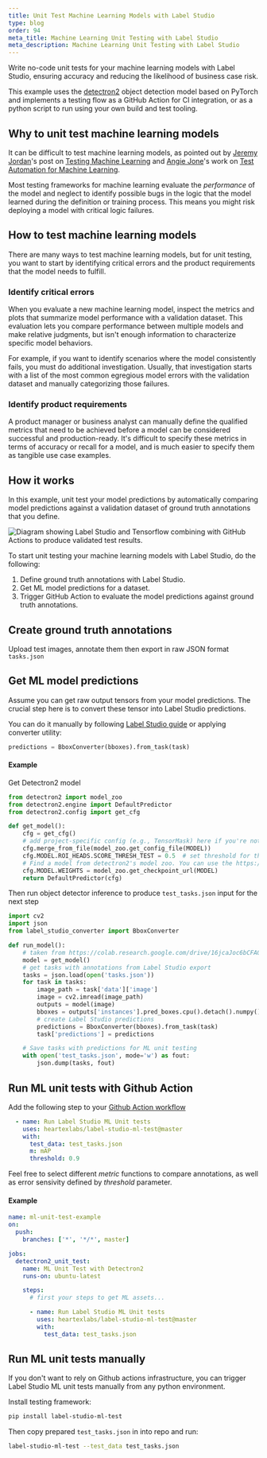 ```yaml
---
title: Unit Test Machine Learning Models with Label Studio
type: blog
order: 94
meta_title: Machine Learning Unit Testing with Label Studio
meta_description: Machine Learning Unit Testing with Label Studio 
---
```


Write no-code unit tests for your machine learning models with Label Studio, ensuring accuracy and reducing the likelihood of business case risk. 

This example uses the [detectron2](https://ai.facebook.com/blog/-detectron2-a-pytorch-based-modular-object-detection-library-/) object detection model based on PyTorch and implements a testing flow as a GitHub Action for CI integration, or as a python script to run using your own build and test tooling.

## Why to unit test machine learning models

It can be difficult to test machine learning models, as pointed out by [Jeremy Jordan](https://twitter.com/jeremyjordan)'s post on [Testing Machine Learning](https://www.jeremyjordan.me/testing-ml/) and [Angie Jone](https://twitter.com/techgirl1908)'s work on [Test Automation for Machine Learning](https://angiejones.tech/test-automation-for-machine-learning/). 

Most testing frameworks for machine learning evaluate the _performance_ of the model and neglect to identify possible bugs in the logic that the model learned during the definition or training process. This means you might risk deploying a model with critical logic failures. 


## How to test machine learning models

There are many ways to test machine learning models, but for unit testing, you want to start by identifying critical errors and the product requirements that the model needs to fulfill. 

### Identify critical errors

When you evaluate a new machine learning model, inspect the metrics and plots that summarize model performance with a validation dataset. This evaluation lets you compare performance between multiple models and make relative judgments, but isn't enough information to characterize specific model behaviors. 

For example, if you want to identify scenarios where the model consistently fails, you must do additional investigation. Usually, that investigation starts with a list of the most common egregious model errors with the validation dataset and manually categorizing those failures.


### Identify product requirements

A product manager or business analyst can manually define the qualified metrics that need to be achieved before a model can be considered successful and production-ready. It's difficult to specify these metrics in terms of accuracy or recall for a model, and is much easier to specify them as tangible use case examples. 

## How it works

In this example, unit test your model predictions by automatically comparing model predictions against a validation dataset of ground truth annotations that you define. 

<img src="/images/ml-test-blog/ML-unit-test-scheme.png" alt="Diagram showing Label Studio and Tensorflow combining with GitHub Actions to produce validated test results." class="gif-border" />

To start unit testing your machine learning models with Label Studio, do the following:

1. Define ground truth annotations with Label Studio.
2. Get ML model predictions for a dataset. 
3. Trigger GitHub Action to evaluate the model predictions against ground truth annotations.


## Create ground truth annotations

Upload test images, annotate them then export in raw JSON format `tasks.json`

## Get ML model predictions

Assume you can get raw output tensors from your model predictions. The crucial step here is to convert these tensor into Label Studio predictions.

You can do it manually by following [Label Studio guide]() or applying converter utility:

```python
predictions = BboxConverter(bboxes).from_task(task)
```

#### Example

Get Detectron2 model

```python
from detectron2 import model_zoo
from detectron2.engine import DefaultPredictor
from detectron2.config import get_cfg

def get_model():
    cfg = get_cfg()
    # add project-specific config (e.g., TensorMask) here if you're not running a model in detectron2's core library
    cfg.merge_from_file(model_zoo.get_config_file(MODEL))
    cfg.MODEL.ROI_HEADS.SCORE_THRESH_TEST = 0.5  # set threshold for this model
    # Find a model from detectron2's model zoo. You can use the https://dl.fbaipublicfiles... url as well
    cfg.MODEL.WEIGHTS = model_zoo.get_checkpoint_url(MODEL)
    return DefaultPredictor(cfg)
```

Then run object detector inference to produce `test_tasks.json` input for the next step

```python
import cv2
import json
from label_studio_converter import BboxConverter

def run_model():
    # taken from https://colab.research.google.com/drive/16jcaJoc6bCFAQ96jDe2HwtXj7BMD_-m5#scrollTo=Vk4gID50K03a
    model = get_model()
    # get tasks with annotations from Label Studio export
    tasks = json.load(open('tasks.json'))
    for task in tasks:
        image_path = task['data']['image']
        image = cv2.imread(image_path)
        outputs = model(image)
        bboxes = outputs['instances'].pred_boxes.cpu().detach().numpy()
        # create Label Studio predictions
        predictions = BboxConverter(bboxes).from_task(task)
        task['predictions'] = predictions

    # Save tasks with predictions for ML unit testing
    with open('test_tasks.json', mode='w') as fout:
        json.dump(tasks, fout)
```

## Run ML unit tests with Github Action

Add the following step to your [Github Action workflow]()

```yaml
  - name: Run Label Studio ML Unit tests
    uses: heartexlabs/label-studio-ml-test@master
    with:
      test_data: test_tasks.json
      m: mAP
      threshold: 0.9
```

Feel free to select different _metric_ functions to compare annotations, as well as error sensivity defined by _threshold_ parameter. 

#### Example

```yaml
name: ml-unit-test-example
on:
  push:
    branches: ['*', '*/*', master]

jobs:
  detectron2_unit_test:
    name: ML Unit Test with Detectron2
    runs-on: ubuntu-latest

    steps:
      # first your steps to get ML assets...

      - name: Run Label Studio ML Unit tests
        uses: heartexlabs/label-studio-ml-test@master
        with:
          test_data: test_tasks.json
```

## Run ML unit tests manually

If you don't want to rely on Github actions infrastructure, you can trigger Label Studio ML unit tests manually from any python environment.

Install testing framework:

```bash
pip install label-studio-ml-test
```

Then copy prepared `test_tasks.json` in into repo and run:

```bash
label-studio-ml-test --test_data test_tasks.json
```
